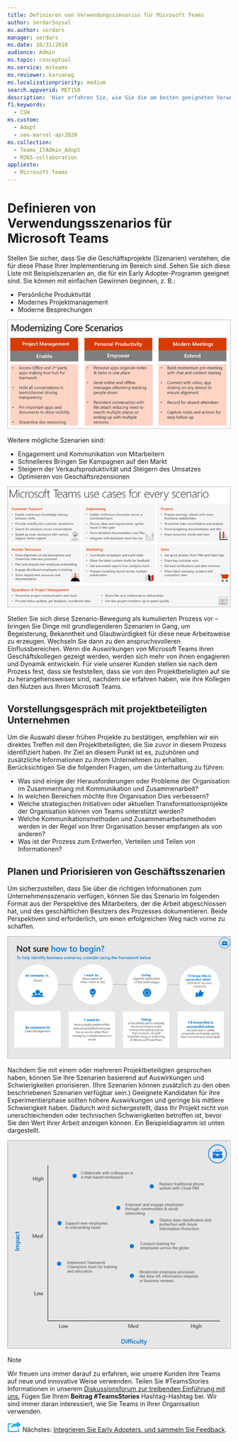 ```yaml
---
title: Definieren von Verwendungsszenarios für Microsoft Teams
author: SerdarSoysal
ms.author: serdars
manager: serdars
ms.date: 10/31/2018
audience: Admin
ms.topic: conceptual
ms.service: msteams
ms.reviewer: karuanag
ms.localizationpriority: medium
search.appverid: MET150
description: 'Hier erfahren Sie, wie Sie die am besten geeigneten Verwendungsszenarien für die Experimentphase Ihrer einführung Teams können.'
f1.keywords:
  - CSH
ms.custom:
  - Adopt
  - seo-marvel-apr2020
ms.collection:
  - Teams_ITAdmin_Adopt
  - M365-collaboration
appliesto:
  - Microsoft Teams
---
```


# <a name="define-usage-scenarios-for-microsoft-teams"></a>Definieren von Verwendungsszenarios für Microsoft Teams

Stellen Sie sicher, dass Sie die Geschäftsprojekte (Szenarien) verstehen, die für diese Phase Ihrer Implementierung im Bereich sind. Sehen Sie sich diese Liste mit Beispielszenarien an, die für ein Early Adopter-Programm geeignet sind. Sie können mit einfachen Gewinnen beginnen, z. B.:

- Persönliche Produktivität
- Modernes Projektmanagement
- Moderne Besprechungen

![Eine Abbildung der drei Hauptszenarien.](media/teams-adoption-modernizing-core-scenarios.png)

Weitere mögliche Szenarien sind:

- Engagement und Kommunikation von Mitarbeitern
- Schnelleres Bringen Sie Kampagnen auf den Markt
- Steigern der Verkaufsproduktivität und Steigern des Umsatzes
- Optimieren von Geschäftsrezensionen

![Eine Abbildung der Teams Szenarien für jedes Szenario.](media/teams-adoption-use-cases.png)

Stellen Sie sich diese Szenario-Bewegung als kumulierten Prozess vor – bringen Sie Dinge mit grundlegenderen Szenarien in Gang, um Begeisterung, Bekanntheit und Glaubwürdigkeit für diese neue Arbeitsweise zu erzeugen. Wechseln Sie dann zu den anspruchsvolleren Einflussbereichen. Wenn die Auswirkungen von Microsoft Teams ihren Geschäftskollegen gezeigt werden, werden sich mehr von ihnen engagieren und Dynamik entwickeln. Für viele unserer Kunden stellen sie nach dem Prozess fest, dass sie feststellen, dass sie von den Projektbeteiligten auf sie zu herangehensweisen sind, nachdem sie erfahren haben, wie ihre Kollegen den Nutzen aus Ihren Microsoft Teams.

## <a name="interview-business-stakeholders"></a>Vorstellungsgespräch mit projektbeteiligten Unternehmen

Um die Auswahl dieser frühen Projekte zu bestätigen, empfehlen wir ein direktes Treffen mit den Projektbeteiligten, die Sie zuvor in diesem Prozess identifiziert haben. Ihr Ziel an diesem Punkt ist es, zuzuhören und zusätzliche Informationen zu ihrem Unternehmen zu erhalten. Berücksichtigen Sie die folgenden Fragen, um die Unterhaltung zu führen:

- Was sind einige der Herausforderungen oder Probleme der Organisation im Zusammenhang mit Kommunikation und Zusammenarbeit?
- In welchen Bereichen möchte Ihre Organisation Dies verbessern?
- Welche strategischen Initiativen oder aktuellen Transformationsprojekte der Organisation können von Teams unterstützt werden?
- Welche Kommunikationsmethoden und Zusammenarbeitsmethoden werden in der Regel von Ihrer Organisation besser empfangen als von anderen?
- Was ist der Prozess zum Entwerfen, Verteilen und Teilen von Informationen?

## <a name="map-and-prioritize-business-scenarios"></a>Planen und Priorisieren von Geschäftsszenarien

Um sicherzustellen, dass Sie über die richtigen Informationen zum Unternehmensszenario verfügen, können Sie das Szenario im folgenden Format aus der Perspektive des Mitarbeiters, der die Arbeit abgeschlossen hat, und des geschäftlichen Besitzers des Prozesses dokumentieren. Beide Perspektiven sind erforderlich, um einen erfolgreichen Weg nach vorne zu schaffen.

![Eine Abbildung des Frameworks zum Identifizieren von Szenarien.](media/teams-adoption-identify-scenarios.png)

Nachdem Sie mit einem oder mehreren Projektbeteiligten gesprochen haben, können Sie Ihre Szenarien basierend auf Auswirkungen und Schwierigkeiten priorisieren. (Ihre Szenarien können zusätzlich zu den oben beschriebenen Szenarien verfügbar sein.) Geeignete Kandidaten für Ihre Experimentierphase sollten höhere Auswirkungen und geringe bis mittlere Schwierigkeit haben. Dadurch wird sichergestellt, dass Ihr Projekt nicht von unerschleichenden oder technischen Schwierigkeiten betroffen ist, bevor Sie den Wert Ihrer Arbeit anzeigen können. Ein Beispieldiagramm ist unten dargestellt.

![Eine Abbildung, die die Auswirkungen auf Das Szenario im Vergleich zu Schwierigkeiten zeigt.](media/teams-adoption-impact-difficulty.png)

> [!Note]
> Wir freuen uns immer darauf zu erfahren, wie unsere Kunden ihre Teams auf neue und innovative Weise verwenden. Teilen Sie #TeamsStories Informationen in unserem [Diskussionsforum zur treibenden Einführung mit uns.](https://techcommunity.microsoft.com/t5/driving-adoption/ct-p/DrivingAdoption) Fügen Sie Ihrem **Beitrag #TeamsStories** Hashtag-Hashtag bei. Wir sind immer daran interessiert, wie Sie Teams in Ihrer Organisation verwenden.

![Ein Symbol, das den nächsten Schritt darstellt.](media/teams-adoption-next-icon.png) Nächstes: [Integrieren Sie Early Adopters, und sammeln Sie Feedback](teams-adoption-onboard-early-adopters.md).
